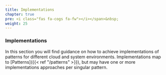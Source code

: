 ```yaml
---
title: Implementations
chapter: true
pre: <i class="fas fa-cogs fa-fw"></i></span>&nbsp;
weight: 25
---
```


### Implementations

In this section you will find guidance on how to achieve implementations of patterns for different cloud and system environments. Implementations map to [Patterns]({{< ref "/patterns" >}}), but may have one or more implementations approaches per singular pattern.
